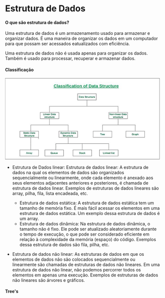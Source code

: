 # Estrutura de Dados 

#### O que são estrutura de dados?
Uma estrutura de dados é um armazenamento usado para armazenar e organizar dados. É uma maneira de organizar os dados em um computador para que possam ser acessados eatualizados com eficiência.

Uma estrutura de dados não é usada apenas para organizar os dados. Também é usado para processar, recuperar e armazenar dados.

#### Classificação

<img src="../DSA/rust/assets/ClassificationofDataStructure-660x347.jpg">

- Estrutura de Dados linear: Estrutura de dados linear: A estrutura de dados na qual os elementos de dados são organizados sequencialmente ou linearmente, onde cada elemento é anexado aos seus elementos adjacentes anteriores e posteriores, é chamada de estrutura de dados linear. 
Exemplos de estruturas de dados lineares são array, pilha, fila, lista encadeada, etc.
    - Estrutura de dados estática: A estrutura de dados estática tem um tamanho de memória fixo. É mais fácil acessar os elementos em uma estrutura de dados estática. 
        Um exemplo dessa estrutura de dados é um array.
    - Estrutura de dados dinâmica: Na estrutura de dados dinâmica, o tamanho não é fixo. Ele pode ser atualizado aleatoriamente durante o tempo de execução, o que pode ser considerado eficiente em relação à complexidade da memória (espaço) do código.
        Exemplos dessa estrutura de dados são fila, pilha, etc.

- Estrutura de dados não linear: As estruturas de dados em que os elementos de dados não são colocados sequencialmente ou linearmente são chamadas de estruturas de dados não lineares. Em uma estrutura de dados não linear, não podemos percorrer todos os elementos em apenas uma execução.
    Exemplos de estruturas de dados não lineares são árvores e gráficos.


#### Tree's


